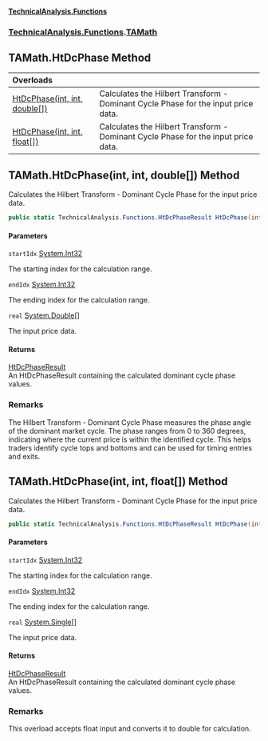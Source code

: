 #### [TechnicalAnalysis\.Functions](Atypical.TechnicalAnalysis.Functions.md 'Atypical\.TechnicalAnalysis\.Functions')
### [TechnicalAnalysis\.Functions](Atypical.TechnicalAnalysis.Functions.md#TechnicalAnalysis.Functions 'TechnicalAnalysis\.Functions').[TAMath](TAMath.md 'TechnicalAnalysis\.Functions\.TAMath')

## TAMath\.HtDcPhase Method

| Overloads | |
| :--- | :--- |
| [HtDcPhase\(int, int, double\[\]\)](TAMath.HtDcPhase.md#TechnicalAnalysis.Functions.TAMath.HtDcPhase(int,int,double[]) 'TechnicalAnalysis\.Functions\.TAMath\.HtDcPhase\(int, int, double\[\]\)') | Calculates the Hilbert Transform \- Dominant Cycle Phase for the input price data\. |
| [HtDcPhase\(int, int, float\[\]\)](TAMath.HtDcPhase.md#TechnicalAnalysis.Functions.TAMath.HtDcPhase(int,int,float[]) 'TechnicalAnalysis\.Functions\.TAMath\.HtDcPhase\(int, int, float\[\]\)') | Calculates the Hilbert Transform \- Dominant Cycle Phase for the input price data\. |

<a name='TechnicalAnalysis.Functions.TAMath.HtDcPhase(int,int,double[])'></a>

## TAMath\.HtDcPhase\(int, int, double\[\]\) Method

Calculates the Hilbert Transform \- Dominant Cycle Phase for the input price data\.

```csharp
public static TechnicalAnalysis.Functions.HtDcPhaseResult HtDcPhase(int startIdx, int endIdx, double[] real);
```
#### Parameters

<a name='TechnicalAnalysis.Functions.TAMath.HtDcPhase(int,int,double[]).startIdx'></a>

`startIdx` [System\.Int32](https://docs.microsoft.com/en-us/dotnet/api/System.Int32 'System\.Int32')

The starting index for the calculation range\.

<a name='TechnicalAnalysis.Functions.TAMath.HtDcPhase(int,int,double[]).endIdx'></a>

`endIdx` [System\.Int32](https://docs.microsoft.com/en-us/dotnet/api/System.Int32 'System\.Int32')

The ending index for the calculation range\.

<a name='TechnicalAnalysis.Functions.TAMath.HtDcPhase(int,int,double[]).real'></a>

`real` [System\.Double](https://docs.microsoft.com/en-us/dotnet/api/System.Double 'System\.Double')[\[\]](https://docs.microsoft.com/en-us/dotnet/api/System.Array 'System\.Array')

The input price data\.

#### Returns
[HtDcPhaseResult](HtDcPhaseResult.md 'TechnicalAnalysis\.Functions\.HtDcPhaseResult')  
An HtDcPhaseResult containing the calculated dominant cycle phase values\.

### Remarks
The Hilbert Transform \- Dominant Cycle Phase measures the phase angle of the 
dominant market cycle\. The phase ranges from 0 to 360 degrees, indicating 
where the current price is within the identified cycle\. This helps traders 
identify cycle tops and bottoms and can be used for timing entries and exits\.

<a name='TechnicalAnalysis.Functions.TAMath.HtDcPhase(int,int,float[])'></a>

## TAMath\.HtDcPhase\(int, int, float\[\]\) Method

Calculates the Hilbert Transform \- Dominant Cycle Phase for the input price data\.

```csharp
public static TechnicalAnalysis.Functions.HtDcPhaseResult HtDcPhase(int startIdx, int endIdx, float[] real);
```
#### Parameters

<a name='TechnicalAnalysis.Functions.TAMath.HtDcPhase(int,int,float[]).startIdx'></a>

`startIdx` [System\.Int32](https://docs.microsoft.com/en-us/dotnet/api/System.Int32 'System\.Int32')

The starting index for the calculation range\.

<a name='TechnicalAnalysis.Functions.TAMath.HtDcPhase(int,int,float[]).endIdx'></a>

`endIdx` [System\.Int32](https://docs.microsoft.com/en-us/dotnet/api/System.Int32 'System\.Int32')

The ending index for the calculation range\.

<a name='TechnicalAnalysis.Functions.TAMath.HtDcPhase(int,int,float[]).real'></a>

`real` [System\.Single](https://docs.microsoft.com/en-us/dotnet/api/System.Single 'System\.Single')[\[\]](https://docs.microsoft.com/en-us/dotnet/api/System.Array 'System\.Array')

The input price data\.

#### Returns
[HtDcPhaseResult](HtDcPhaseResult.md 'TechnicalAnalysis\.Functions\.HtDcPhaseResult')  
An HtDcPhaseResult containing the calculated dominant cycle phase values\.

### Remarks
This overload accepts float input and converts it to double for calculation\.